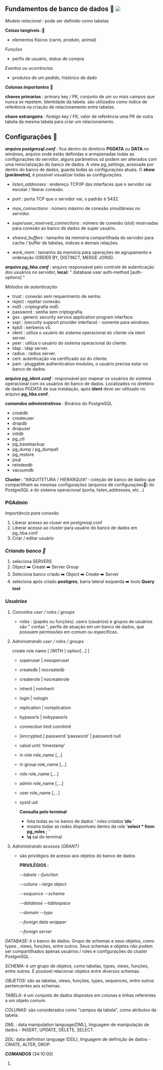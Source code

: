 ## **Fundamentos de banco de dados** 🎲                          ![](https://emojipedia-us.s3.dualstack.us-west-1.amazonaws.com/thumbs/120/samsung/265/nerd-face_1f913.png)                                                                           

*Modelo relacional* : pode ser definido como tabelas 

**Coisas tangíveis :**:scroll:

- elementos físicos (carro, produto, animal)

*Funções*

- perfis de usuário, status de compra

*Eventos ou ocorrências*

- produtos de um pedido, histórico de dado

***Colunas importantes*** :scroll:

**chaves primarias** : primary key / PK, conjunto de um ou mais campos que nunca se repetem. Identidade da tabela. são utilizados como índice de referência na criação de relacionamento entre tabelas.

**chave estrangeira** : foreign key / FK, valor de referência uma PK  de outra tabela da mesma tabela para criar um relacionamento.

## Configurações :scroll:

***arquivo postgresql.conf*** : fica dentro do diretório **PGDATA** ou **DATA** no windows, arquivo onde estão definidas e armazenadas todas as configurações do servidor, alguns parâmetros só podem ser alterados com uma reinicialização do banco de dados. A view pg_settings, acessada por dentro do banco de dados, guarda todas as configurações atuais.  O **show [parâmetro]**, é possível visualizar todas as configurações.

- *listen_addresses* : endereço TCP/IP das interfaces que o servidor vai escutar / liberar conexão.

- *port* : porta TCP que o servidor vai, o padrão é 5432.

- *max_connections* : número máximo de conexão simultâneas no servidor. 

- *superuser_reserved_connections* : número de conexão (slot) reservadas para conexão ao banco de dados de super usuário. 
- *shared_buffers* : tamanho da memória  compartilhada do servidor para cache / buffer de tabelas, índices e demais relações.
- *work_mem* : tamanho da memória para operações de agrupamento e ordenação  (ORDER BY, DISTINCT, MERGE JOINS).

***arquivo pg_hba.conf*** : arquivo responsável pelo controle de autenticação dos usuários no servidor,  **local:** " database user auth-method [auth-options] "

*Métodos de autenticação:* 

- trust : conexão sem requerimento de senha.
- reject : rejeitar conexão.
- md5 : criptografia md5.
- password : senha sem criptografia.
- gss : generic security service application program interface.
- sspi : (security support provider interface) - somente para windows.
- kpb5 :  kerberos v5.
- ident : utiliza o usuário do sistema operacional do cliente via ident server.
- peer : utiliza o usuário do sistema operacional do cliente.
- ldap : idap server.
- radius : radius server.
- cert: autenticação via certificado ssi do cliente.
- pam : pluggable authentication modules, o usuário precisa estar no banco de dados.

***arquivo pg_ident.conf*** : responsável por mapear os usuários do sistema operacional com os usuários do banco de dados. Localizados no diretório de dados PGDATA de sua instalação, após **ident** deve ser utilizado no arquivo **pg_hba.conf**.

***comandos administrativos*** : Binários do PostgreSQL

-  creatdb
- createuser
- dropdb
- dropuser
- initdb
- pg_ctl
- pg_basebackup
- pg_dump / pg_dumpall
- pg_restore
- psql
- reindexdb
- vacuumdb 

**Cluster :**  "ARQUITETURA / HIERARQUIA"- coleção de banco de dados que compartilham as mesmas configurações (arquivos de configurações📂) do PostgreSQL e do sistema operacional (porta, listen_addresses, etc...)

### **PGAdmin**

*Importância para conexão*

1. Liberar acesso ao cluser em postgresql.conf
2. Liberar acesso ao cluster para usuário do banco de dados em pg_hba.conf
3. Criar / editar usuário

### ***Criando banco 🎲***

1. seleciona SERVERS
2. Object ➡️ Create ➡️ Server Group
3. Seleciona banco criado ➡️ Object ➡️ Create ➡️ Server
4. seleciona após criado **postigres**, barra lateral esquerda ➡️ tools **Query tool**

### ***Usuários*** 

1. *Conceitos user / roles / groups*

   - roles : (papéis ou funções). users (usuários) e grupos de usuários são " contas ", perfis de atuação em um banco de dados, que possuem permissões em comum ou especificas.

2. *Administrando  user / roles / groups*

   create role name [ [WITH ] option[...] ]

   - superuser | nosuperuser

   - createdb | nocreatedb

   - createrole | nocreaterole

   - inherit | noinherit

   - login | nologin

   - replication | noreplication

   - bypassrls | nobypassrls

   - connection limit connlimit

   - [encrypted ] password 'password' | password null

   - valod until 'timestamp'

   - in role role_name [,..]

   - in group role_name [,..]

   - role role_name [,...]

   - admin role_name [,...]

   - user role_name [,...]

   - sysid uid   

     **Consulta pelo terminal**

     - lista todas as no banco de dados ' *roles criadas* **\du** ' 
     - mostra todas as rodes disponíveis dentro da role '**select * from pg_roles ;** ' 
     - **\q** sai do terminal

3. *Administrando acessos (GRANT)*

   - são privilégios de acesso aos objetos do banco de dados 

     **PRIVILÉGIOS :** 

     *--tabela                                                     --function*

     *--coluna*                                                    *--large object*

     *--sequence                                               --schema*

     *--database*                                                *--tablespace*

     *--domain*                                                   *--type*

     *--foreign data wrapper*

     *--foreign server*

     

*DATABASE:* é o banco de dados. Grupo de schemas e seus objetos, como types , views, funções, entre outros. Seus schemas e objetos não podem ser compartilhados apenas usuários / roles e configurações do cluster PostgreSQL .

*SCHEMA:* é um grupo de objetos, como tabelas, types, views, funções, entre outros. É possível relacionar objetos entre diversos schemas.

*OBJETOS:* são as tabelas, views, funções, types, sequences, entre outros pertencentes aos schemas. 

*TABELA:* é um conjunto de dados dispostos  em colunas e linhas referentes a um objeto comum.

*COLUNAS:* são considerados como "campos da tabela", como atributos da tabela.

*DML :* data manipulation language(DML), linguagem de manipulação de dados - INSERT, UPDATE, DELETE, SELECT.

*DDL:* data definition language (DDL), linguagem de definição de dados - CRIATE, ALTER, DROP.

***COMANDOS*** (34:10:00)

1. 
